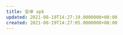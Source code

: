 ```yaml
---
title: 安卓 apk
updated: 2021-08-19T14:27:19.0000000+08:00
created: 2021-08-19T14:27:05.0000000+08:00
---
```


